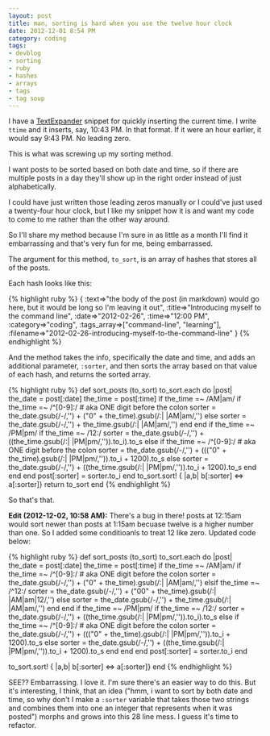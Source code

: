 ```yaml
---
layout: post
title: man, sorting is hard when you use the twelve hour clock
date: 2012-12-01 8:54 PM
category: coding
tags:
- devblog
- sorting
- ruby
- hashes
- arrays
- tags
- tag soup
---
```


I have a [TextExpander](http://smilesoftware.com/TextExpander/index.html) snippet for quickly inserting the current time. I write `ttime` and it inserts, say, 10:43 PM. In that format. If it were an hour earlier, it would say 9:43 PM. No leading zero.

This is what was screwing up my sorting method.

I want posts to be sorted based on both date and time, so if there are multiple posts in a day they'll show up in the right order instead of just alphabetically.

I could have just written those leading zeros manually or I could've just used a twenty-four hour clock, but I like my snippet how it is and want my code to come to me rather than the other way around.

So I'll share my method because I'm sure in as little as a month I'll find it embarrassing and that's very fun for me, being embarrassed.

The argument for this method, `to_sort`, is an array of hashes that stores all of the posts.

Each hash looks like this:

{% highlight ruby %}
{
  :text=>"the body of the post (in markdown) would go here, but it would be long so I'm leaving it out",
  :title=>"Introducing myself to the command line",
  :date=>"2012-02-26",
  :time=>"12:00 PM",
  :category=>"coding",
  :tags_array=>["command-line", "learning"],
  :filename=>"2012-02-26-introducing-myself-to-the-command-line"
}
{% endhighlight %}

And the method takes the info, specifically the date and time, and adds an additional parameter, `:sorter`, and then sorts the array based on that value of each hash, and returns the sorted array.

{% highlight ruby %}
def sort_posts (to_sort)
  to_sort.each do |post|
    the_date = post[:date]
    the_time = post[:time]
    if the_time =~ /AM|am/
      if the_time =~ /^[0-9]:/ # aka ONE digit before the colon
        sorter = the_date.gsub(/-/,'') + ("0" + the_time).gsub(/:| |AM|am/,'')
      else
        sorter = the_date.gsub(/-/,'') + the_time.gsub(/:| |AM|am/,'')
      end
    end
    if the_time =~ /PM|pm/
      if the_time =~ /12:/
        sorter = the_date.gsub(/-/,'') + ((the_time.gsub(/:| |PM|pm/,'')).to_i).to_s
      else
        if the_time =~ /^[0-9]:/ # aka ONE digit before the colon
          sorter = the_date.gsub(/-/,'') + ((("0" + the_time).gsub(/:| |PM|pm/,'')).to_i + 1200).to_s
        else
          sorter = the_date.gsub(/-/,'') + ((the_time.gsub(/:| |PM|pm/,'')).to_i + 1200).to_s
        end
      end
    end
    post[:sorter] = sorter.to_i
  end
  to_sort.sort! { |a,b| b[:sorter] <=> a[:sorter]}
  return to_sort
end
{% endhighlight %}

So that's that.

**Edit (2012-12-02, 10:58 AM):** There's a bug in there! posts at 12:15am would sort newer than posts at 1:15am becuase twelve is a higher number than one. So I added some conditioanls to treat 12 like zero. Updated code below:

{% highlight ruby %}
def sort_posts (to_sort)
  to_sort.each do |post|
    the_date = post[:date]
    the_time = post[:time]
    if the_time =~ /AM|am/
      if the_time =~ /^[0-9]:/ # aka ONE digit before the colon
        sorter = the_date.gsub(/-/,'') + ("0" + the_time).gsub(/:| |AM|am/,'')
      elsif the_time =~ /^12:/
        sorter = the_date.gsub(/-/,'') + ("00" + the_time).gsub(/:| |AM|am|12/,'')
      else
        sorter = the_date.gsub(/-/,'') + the_time.gsub(/:| |AM|am/,'')
      end
    end
    if the_time =~ /PM|pm/
      if the_time =~ /12:/
        sorter = the_date.gsub(/-/,'') + ((the_time.gsub(/:| |PM|pm/,'')).to_i).to_s
      else
        if the_time =~ /^[0-9]:/ # aka ONE digit before the colon
          sorter = the_date.gsub(/-/,'') + ((("0" + the_time).gsub(/:| |PM|pm/,'')).to_i + 1200).to_s
        else
          sorter = the_date.gsub(/-/,'') + ((the_time.gsub(/:| |PM|pm/,'')).to_i + 1200).to_s
        end
      end
    end
    post[:sorter] = sorter.to_i
  end
  
  to_sort.sort! { |a,b| b[:sorter] <=> a[:sorter]}
end
{% endhighlight %}

SEE?? Embarrassing. I love it. I'm sure there's an easier way to do this. But it's interesting, I think, that an idea ("hmm, i want to sort by both date and time, so why don't I make a `:sorter` variable that takes those two strings and combines them into one an integer that represents when it was posted") morphs and grows into this 28 line mess. I guess it's time to refactor.

